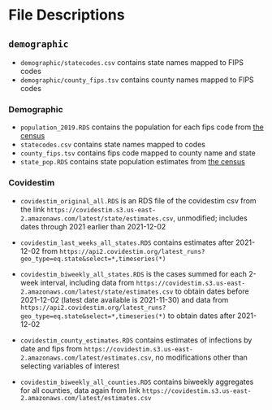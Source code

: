 
# File Descriptions

## `demographic`

* `demographic/statecodes.csv` contains state names mapped to FIPS codes
* `demographic/county_fips.tsv` contains county names mapped to FIPS codes

### Demographic

* `population_2019.RDS` contains the population for each fips code from [the census](https://www2.census.gov/programs-surveys/popest/datasets/2010-2019/counties/totals/)
* `statecodes.csv` contains state names mapped to codes
* `county_fips.tsv` contains fips code mapped to county name and state 
* `state_pop.RDS` contains state population estimates from [the census](https://www2.census.gov/programs-surveys/popest/datasets/2010-2019/state/detail/)

### Covidestim

* `covidestim_original_all.RDS` is an RDS file of the covidestim csv from the link `https://covidestim.s3.us-east-2.amazonaws.com/latest/state/estimates.csv`, unmodified; includes dates through 2021 earlier than 2021-12-02
* `covidestim_last_weeks_all_states.RDS` contains estimates after 2021-12-02 from `https://api2.covidestim.org/latest_runs?geo_type=eq.state&select=*,timeseries(*)`


* `covidestim_biweekly_all_states.RDS` is the cases summed for each 2-week interval, including data from `https://covidestim.s3.us-east-2.amazonaws.com/latest/state/estimates.csv` to obtain dates before 2021-12-02 (latest date available is 2021-11-30) and data from `https://api2.covidestim.org/latest_runs?geo_type=eq.state&select=*,timeseries(*)` to obtain dates after  2021-12-02
* `covidestim_county_estimates.RDS` contains estimates of infections by date and fips from `https://covidestim.s3.us-east-2.amazonaws.com/latest/estimates.csv`, no modifications other than selecting variables of interest
* `covidestim_biweekly_all_counties.RDS` contains biweekly aggregates for all counties, data again from link `https://covidestim.s3.us-east-2.amazonaws.com/latest/estimates.csv`
